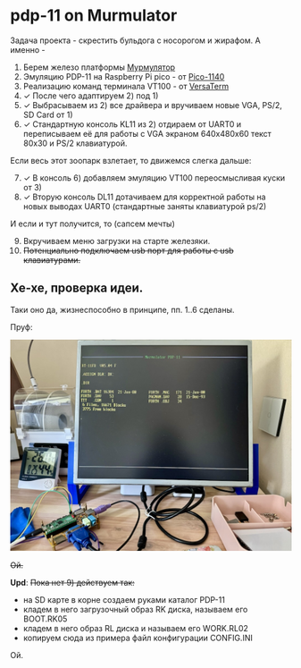 # pdp-11 on Murmulator

Задача проекта - скрестить бульдога с носорогом и жирафом.
А именно - 

1. Берем железо платформы [Мурмулятор](https://murmulator.ru)
2. Эмуляцию PDP-11 на Raspberry Pi pico - от [Pico-1140](https://github.com/Isysxp/Pico_1140)
3. Реализацию команд терминала VT100 - от [VersaTerm](https://github.com/tsybulin/VersaTerm)
4. ✓ После чего адаптируем 2) под 1)
5. ✓ Выбрасываем из 2) все драйвера и вручиваем новые VGA, PS/2, SD Card от 1)
6. ✓ Стандартную консоль KL11 из 2) отдираем от UART0 и переписываем её для работы с VGA экраном 640x480x60 текст 80x30 и  PS/2 клавиатурой.

Если весь этот зоопарк взлетает, то движемся слегка дальше:

7. ✓ В консоль 6) добавляем эмуляцию VT100 переосмысливая куски от 3)
8. ✓ Вторую консоль DL11 дотачиваем для корректной работы на новых выводах UART0 (стандартные заняты клавиатурой ps/2)

И если и тут получится, то (сапсем мечты)

9. Вкручиваем меню загрузки на старте железяки.
10. ~~Потенциально подключаем usb порт для работы с usb клавиатурами.~~

## Хе-хе, проверка идеи.

Таки оно да, жизнеспособно в принципе, пп. 1..6 сделаны.

Пруф:

![proof of concept](assets/proof.jpg)

~~Ой.~~

**Upd**:
~~Пока нет 9) действуем так:~~
  - на SD карте в корне создаем руками каталог PDP-11
  - кладем в него загрузочный образ RK диска, называем его BOOT.RK05
  - кладем в него образ RL диска и называем его WORK.RL02
  - копируем сюда из примера файл конфигурации CONFIG.INI

  Ой.

